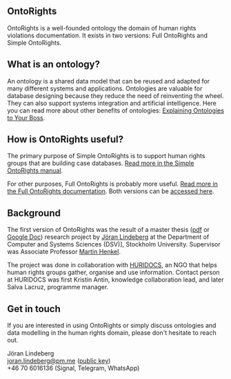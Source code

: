 ## OntoRights
OntoRights is a well-founded ontology the domain of human rights violations documentation. It exists in two versions: Full OntoRights and Simple OntoRights.

## What is an ontology?
An ontology is a shared data model that can be reused and adapted for many different systems and applications. Ontologies are valuable for database designing because they reduce the need of reinventing the wheel. They can also support systems integration and artificial intelligence. Here you can read more about other benefits of ontologies: [Explaining Ontologies to Your Boss](https://ontology-explained.com/2020/explain-boss/).

## How is OntoRights useful?
The primary purpose of Simple OntoRights is to support human rights groups that are building case databases. [Read more in the Simple OntoRights manual](simple-ontorights-documentation.md).

For other purposes, Full OntoRights is probably more useful. [Read more in the Full OntoRights documentation](full-ontorights-documentation.md). Both versions can be [accessed here](ontorights-access.md).

## Background
The first version of OntoRights was the result of a master thesis ([pdf](files/Lindeberg%202022%20Ontology%20Design%20Master%20Thesis.pdf) or [Google Doc](https://docs.google.com/document/d/1JL03YWWXHXQJ5mIXPPwEcz7l_mkSwAsA4XO4uh1uba0/edit?usp=sharing)) research project by [Jöran Lindeberg](https://se.linkedin.com/in/joran-lindeberg) at the Department of Computer and Systems Sciences (DSV)], Stockholm University. Supervisor was Associate Professor [Martin Henkel](https://www.su.se/english/profiles/mhenk-1.182179).

The project was done in collaboration with [HURIDOCS](https://huridocs.org/), an NGO that helps human rights groups gather, organise and use information. Contact person at HURIDOCS was first Kristin Antin, knowledge collaboration lead, and later Salva Lacruz, programme manager.

## Get in touch
If you are interested in using OntoRights or simply discuss ontologies and data modelling in the human rights domain, please don't hesitate to reach out.

Jöran Lindeberg  
joran.lindeberg@pm.me ([public key](https://web.tresorit.com/l/u0Irh#VJwFDNBK2IY1Gp-F6yH-mQ))  
+46 70 6016136 (Signal, Telegram, WhatsApp)
